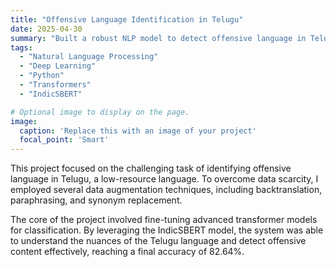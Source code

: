 ```yaml
---
title: "Offensive Language Identification in Telugu"
date: 2025-04-30
summary: "Built a robust NLP model to detect offensive language in Telugu text using data augmentation and fine-tuned transformer models, achieving 82.64% accuracy."
tags: 
  - "Natural Language Processing"
  - "Deep Learning"
  - "Python"
  - "Transformers"
  - "IndicSBERT"

# Optional image to display on the page.
image:
  caption: 'Replace this with an image of your project'
  focal_point: 'Smart'
---
```


This project focused on the challenging task of identifying offensive language in Telugu, a low-resource language. To overcome data scarcity, I employed several data augmentation techniques, including backtranslation, paraphrasing, and synonym replacement.

The core of the project involved fine-tuning advanced transformer models for classification. By leveraging the IndicSBERT model, the system was able to understand the nuances of the Telugu language and detect offensive content effectively, reaching a final accuracy of 82.64%.